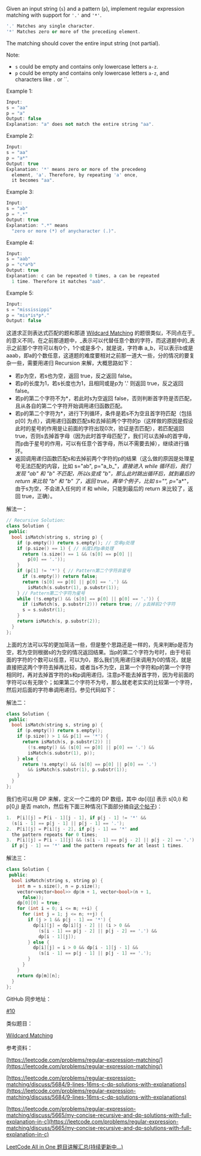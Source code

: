 Given an input string (`s`) and a pattern (`p`), implement regular expression matching with support for `'.'` and `'*'`.

```cpp
'.' Matches any single character.
'*' Matches zero or more of the preceding element.
```

The matching should cover the entire input string (not partial).

Note:

- `s` could be empty and contains only lowercase letters `a-z`.
- `p` could be empty and contains only lowercase letters `a-z`, and characters like `.` or \`\`.

Example 1:

```cpp
Input:
s = "aa"
p = "a"
Output: false
Explanation: "a" does not match the entire string "aa".
```

Example 2:

```cpp
Input:
s = "aa"
p = "a*"
Output: true
Explanation: '*' means zero or more of the precedeng
  element, 'a'. Therefore, by repeating 'a' once,
  it becomes "aa".
```

Example 3:

```cpp
Input:
s = "ab"
p = ".*"
Output: true
Explanation: ".*" means
  "zero or more (*) of anycharacter (.)".
```

Example 4:

```cpp
Input:
s = "aab"
p = "c*a*b"
Output: true
Explanation: c can be repeated 0 times, a can be repeated
  1 time. Therefore it matches "aab".
```

Example 5:

```cpp
Input:
s = "mississippi"
p = "mis*is*p*."
Output: false
```

这道求正则表达式匹配的题和那道 [Wildcard Matching](http://www.cnblogs.com/grandyang/p/4401196.html) 的题很类似，不同点在于_的意义不同，在之前那道题中，\_表示可以代替任意个数的字符，而这道题中的_表示之前那个字符可以有0个，1个或是多个，就是说，字符串 a_b，可以表示b或是 aaab，即a的个数任意，这道题的难度要相对之前那一道大一些，分的情况的要复杂一些，需要用递归 Recursion 来解，大概思路如下：

- 若p为空，若s也为空，返回 true，反之返回 false。
- 若p的长度为1，若s长度也为1，且相同或是p为 '.' 则返回 true，反之返回 false。
- 若p的第二个字符不为\*，若此时s为空返回 false，否则判断首字符是否匹配，且从各自的第二个字符开始调用递归函数匹配。
- 若p的第二个字符为\*，进行下列循环，条件是若s不为空且首字符匹配（包括 p\[0\] 为点），调用递归函数匹配s和去掉前两个字符的p（这样做的原因是假设此时的星号的作用是让前面的字符出现0次，验证是否匹配），若匹配返回 true，否则s去掉首字母（因为此时首字母匹配了，我们可以去掉s的首字母，而p由于星号的作用，可以有任意个首字母，所以不需要去掉），继续进行循环。
- 返回调用递归函数匹配s和去掉前两个字符的p的结果（这么做的原因是处理星号无法匹配的内容，比如 s="ab", p="a_b\_"，_直接进入 while 循环后，我们发现 "ab" 和 "b" 不匹配，所以s变成 "b"，那么此时跳出循环后，就到最后的 return 来比较 "b" 和 "b" 了，返回 true。再举个例子，比如 s="", p=_"a\*"，由于s为空，不会进入任何的 if 和 while，只能到最后的 return 来比较了，返回 true，正确）。

解法一：

```cpp
// Recursive Solution:
class Solution {
 public:
  bool isMatch(string s, string p) {
    if (p.empty()) return s.empty(); // 空串p处理
    if (p.size() == 1) { // 长度1的p串处理
      return (s.size() == 1 && (s[0] == p[0] ||
        p[0] == '.'));
    }
    if (p[1] != '*') { // Pattern第二个字符非星号
      if (s.empty()) return false;
      return (s[0] == p[0] || p[0] == '.') &&
        isMatch(s.substr(1), p.substr(1));
    } // Pattern第二个字符为星号
    while (!s.empty() && (s[0] == p[0] || p[0] == '.')) {
      if (isMatch(s, p.substr(2))) return true; // p去掉前2个字符
      s = s.substr(1);
    }
    return isMatch(s, p.substr(2));
  }
};
```

上面的方法可以写的更加简洁一些，但是整个思路还是一样的，先来判断p是否为空，若为空则根据s的为空的情况返回结果。当p的第二个字符为号时，由于号前面的字符的个数可以任意，可以为0，那么我们先用递归来调用为0的情况，就是直接把这两个字符去掉再比较，或者当s不为空，且第一个字符和p的第一个字符相同时，再对去掉首字符的s和p调用递归，注意p不能去掉首字符，因为号前面的字符可以有无限个；如果第二个字符不为号，那么就老老实实的比较第一个字符，然后对后面的字符串调用递归，参见代码如下：

解法二：

```cpp
class Solution {
 public:
  bool isMatch(string s, string p) {
    if (p.empty()) return s.empty();
    if (p.size() > 1 && p[1] == '*') {
      return isMatch(s, p.substr(2)) ||
        (!s.empty() && (s[0] == p[0] || p[0] == '.') &&
        isMatch(s.substr(1), p));
    } else {
      return !s.empty() && (s[0] == p[0] || p[0] == '.')
        && isMatch(s.substr(1), p.substr(1));
    }
  }
};
```

我们也可以用 DP 来解，定义一个二维的 DP 数组，其中 dp\[i\]\[j\] 表示 s\[0,i) 和 p\[0,j) 是否 match，然后有下面三种情况(下面部分摘自[这个帖子](https://discuss.leetcode.com/topic/17852/9-lines-16ms-c-dp-solutions-with-explanations))：

```cpp
1.  P[i][j] = P[i - 1][j - 1], if p[j - 1] != '*' &&
  (s[i - 1] == p[j - 1] || p[j - 1] == '.');
2.  P[i][j] = P[i][j - 2], if p[j - 1] == '*' and
  the pattern repeats for 0 times;
3.  P[i][j] = P[i - 1][j] && (s[i - 1] == p[j - 2] || p[j - 2] == '.'),
  if p[j - 1] == '*' and the pattern repeats for at least 1 times.
```

解法三：

```cpp
class Solution {
 public:
  bool isMatch(string s, string p) {
    int m = s.size(), n = p.size();
    vector<vector<bool>> dp(m + 1, vector<bool>(n + 1,
      false));
    dp[0][0] = true;
    for (int i = 0; i <= m; ++i) {
      for (int j = 1; j <= n; ++j) {
        if (j > 1 && p[j - 1] == '*') {
          dp[i][j] = dp[i][j - 2] || (i > 0 &&
            (s[i - 1] == p[j - 2] || p[j - 2] == '.') &&
            dp[i - 1][j]);
        } else {
          dp[i][j] = i > 0 && dp[i - 1][j - 1] &&
            (s[i - 1] == p[j - 1] || p[j - 1] == '.');
        }
      }
    }
    return dp[m][n];
  }
};
```

GitHub 同步地址：

[#10](https://github.com/grandyang/leetcode/issues/10)

类似题目：

[Wildcard Matching](http://www.cnblogs.com/grandyang/p/4401196.html)

参考资料：

[https://leetcode.com/problems/regular-expression-matching/](https://leetcode.com/problems/regular-expression-matching/)

[https://leetcode.com/problems/regular-expression-matching/discuss/5684/9-lines-16ms-c-dp-solutions-with-explanations](https://leetcode.com/problems/regular-expression-matching/discuss/5684/9-lines-16ms-c-dp-solutions-with-explanations)

[https://leetcode.com/problems/regular-expression-matching/discuss/5665/my-concise-recursive-and-dp-solutions-with-full-explanation-in-c](https://leetcode.com/problems/regular-expression-matching/discuss/5665/my-concise-recursive-and-dp-solutions-with-full-explanation-in-c)

[LeetCode All in One 题目讲解汇总(持续更新中...)](http://www.cnblogs.com/grandyang/p/4606334.html)
